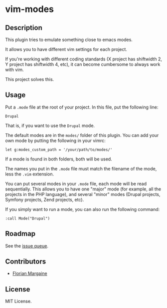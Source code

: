 vim-modes
===

Description
---

This plugin tries to emulate something close to emacs modes.

It allows you to have different vim settings for each project.

If you're working with different coding standards (X project has shiftwidth 2,
Y project has shiftwidth 4, etc), it can become cumbersome to always work with
vim.

This project solves this.

Usage
---

Put a `.mode` file at the root of your project. In this file, put the following
line:

    Drupal

That is, if you want to use the `Drupal` mode.

The default modes are in the `modes/` folder of this plugin. You can add
your own mode by putting the following in your vimrc:

    let g:modes_custom_path = '/your/path/to/modes/'

If a mode is found in both folders, both will be used.

The names you put in the `.mode` file must match the filename of the mode, less
the `.vim` extension.

You can put several modes in your `.mode` file, each mode will be read
sequentially. This allows you to have one "major" mode (for example, all the
projects in the PHP language), and several "minor" modes (Drupal projects,
Symfony projects, Zend projects, etc).

If you simply want to run a mode, you can also run the following command:

    :call Mode("Drupal")

Roadmap
---

See the [issue queue][0].

Contributors
---

- [Florian Margaine](http://margaine.com)

License
---

MIT License.


   [0]: https://github.com/Ralt/vim-modes/issues?labels=enhancement&page=1&state=open

